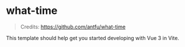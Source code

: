# what-time

> Credits: https://github.com/antfu/what-time

This template should help get you started developing with Vue 3 in Vite.
